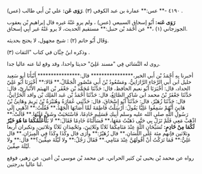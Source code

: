 ٤١٩٠ -** عس:** عمارة بن عبد الكوفي (٣) .**رَوَى عَن:** علي بْن أَبي طالب (عس) .

**رَوَى عَنه:** أَبُو إسحاق السبيعي (عس) ، ولم يرو عَنْهُ غيره قال إبراهيم بْن يعقوب الجوزجاني (١) ،** عن أَحْمَد بْن حنبل:** مستقيم الحديث، لا يرو عَنْهُ غير أَبِي إسحاق.

وَقَال أَبُو حاتم (٢) : شيخ مجهول، لا يحتج بحديثه.

وذكره ابنُ حِبَّان في كتاب "الثقات (٣) .

روى له النَّسَائي فِي "مسند عَلِيّ" حديثا واحدا، وقد وقع لنا عنه عاليا جدا.

أخبرنا بِهِ أَحْمَدُ بْن أَبي الخير،**************** قال:**************** أَنْبَأَنَا أبو سَعِيد خليل ابن أَبي الرَّجَاءِ الرَّارَانِيُّ، ومَسْعُودُ بْنُ أَبي مَنْصُورٍ الْجَمَّالُ،** قَالا:** أَخْبَرَنَا أَبُو عَلِيّ الحداد، قال: أَخْبَرَنَا أَبُو نعيم الحافظ، قال: حَدَّثَنَا مُحَمَّد بْن جَعْفَر بْن الهيثم الأَنْبارِيّ، قال: حَدَّثَنَا جَعْفَرُ بْنُ محمد ابن شَاكِرٍ الصَّائِغُ، قال: حَدَّثَنَا أَحْمَدُ بْن عَبد المَلِك بْن واقد الْحَرَّانِيُّ، قال: حَدَّثَنَا زُهَيْرٌ، قال: حَدَّثَنَا أَبُو إِسْحَاقَ، قال: حَدَّثَنِي عُمَارَةُ وهُبَيْرَةُ بْنُ يَرِيمَ وهَانِئُ بْنُ هَانِئٍ أَنَّهُمْ سَمِعُوا عَلِيًّا يَقُولُ: أَرْسَلْتُ فَاطِمَةَ لَمَّا أَصَابَهَا الْجَهْدُ،** فَقُلْتُ:** اذْهَبِي إِلَى رَسُولِ اللَّهِ صلى الله عليه وسلم أَبِيكِ فَسَلِيهِ خَادِمًا، فَاسْتَحَيَتْ وشَقَّ عَلَيْهَا.** قَالَتْ:** اذْهَبْ مَعِي فَلَمْ تَزَلْ بِي حَتَّى ذَهَبْتُ مَعَهَا،** فَسَأَلْنَاهُ خَادِمًا فَقَالَ:** لا بَلْ**أُعَلِّمُكُمَا مَا هُوَ خَيْرٌ لَكُمَا مِنْ خَادِمٍ:** تُسَبِّحَانِ اللَّهَ عِنْدَ مَنَامِكُمَا ثَلاثًا وثَلاثِينَ، وتَحْمِدَانِ ثَلاثًا وثلاثين، وتكبران أربعا وثلاثين فإنهم مئة عَلَى اللِّسَانِ.** قال زُهَيْرٌ:** وأَرَى قال وكَذَا وكَذَا فِي الْمِيزَانِ.** قال عَلِيٌّ:** فَمَا تَرَكْتُ أَنْ أَقُولَهُنَّ عِنْدَ مَنَامِي.** فَقَالَ رَجُلٌ:** ولا لَيْلَةَ صِفِّينَ؟** قال:** ولا لَيْلَةَ صِفِّينَ.

رواه عن محمد بْن يحيى بْن كثير الحراني، عن محمد بْن موسى بْن أعين، عن زهير، فوقع لنا عاليا بدرجتين.